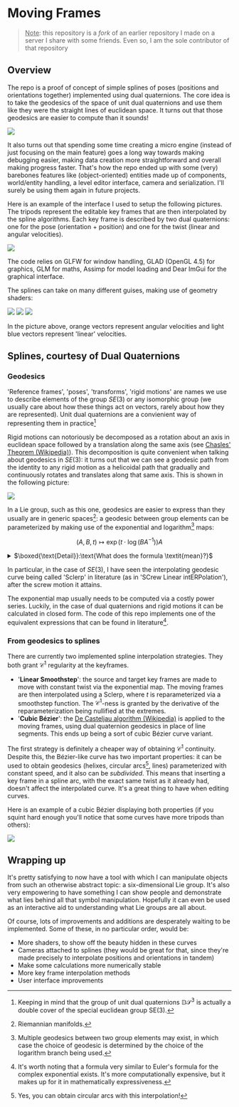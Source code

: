 # Moving Frames

> <u>Note</u>: this repository is a *fork* of an earlier repository I made on a server I share with some friends. Even so, I am the sole contributor of that repository

## Overview

The repo is a proof of concept of simple splines of poses (positions and orientations together) implemented using dual quaternions. The core idea is to take the geodesics of the space of unit dual quaternions and use them like they were the straight lines of euclidean space. It turns out that those geodesics are easier to compute than it sounds!

![](Screenshots/Curve02.png)

It also turns out that spending some time creating a micro engine (instead of just focusing on the main feature) goes a long way towards making debugging easier, making data creation more straightforward and overall making progress faster. That's how the repo ended up with some (very) barebones features like (object-oriented) entities made up of components, world/entity handling, a level editor interface, camera and serialization. I'll surely be using them again in future projects.

Here is an example of the interface I used to setup the following pictures. The tripods represent the editable key frames that are then interpolated by the spline algorithms. Each key frame is described by two dual quaternions: one for the pose (orientation + position) and one for the twist (linear and angular velocities).

![](Screenshots/Curve01.png)

The code relies on GLFW for window handling, GLAD (OpenGL 4.5) for graphics, GLM for maths, Assimp for model loading and Dear ImGui for the graphical interface.

The splines can take on many different guises, making use of geometry shaders:

![](Screenshots/Curve08.png)
![](Screenshots/Curve04.png)
![](Screenshots/Curve05.png)

In the picture above, orange vectors represent angular velocities and light blue vectors represent 'linear' velocities.

## Splines, courtesy of Dual Quaternions

### Geodesics

'Reference frames', 'poses', 'transforms', 'rigid motions' are names we use to describe elements of the group $SE(3)$ or any isomorphic group (we usually care about how these things act on vectors, rarely about how they are represented). Unit dual quaternions are a convienient way of representing them in practice[^1]

Rigid motions can notoriously be decomposed as a rotation about an axis in euclidean space followed by a translation along the same axis (see [Chasles' Theorem (Wikipedia)](https://en.wikipedia.org/wiki/Chasles%27_theorem_(kinematics))). This decomposition is quite convenient when talking about geodesics in $SE(3)$: it turns out that we can see a geodesic path from the identity to any rigid motion as a helicoidal path that gradually and continuously rotates and translates along that same axis. This is shown in the following picture:

![](Screenshots/Curve07.png)

In a Lie group, such as this one, geodesics are easier to express than they usually are in generic spaces[^2]: a geodesic between group elements can be parameterized by making use of the exponential and logarithm[^3] maps:

$$
\left( A,B,t \right) \longmapsto \exp\left( t \cdot \log \left( BA^{-1} \right) \right) A
$$

<details>
<summary>$\boxed{\text{Detail}}:\text{What does the formula \textit{mean}?}$</summary>
  Given elements $A$ and $B$ in the group, let's construct a curve from $A$ to $B$, parameterized by $t \in \left[0,1\right]$.
  First, take the group element that transforms $A$ into $B$. That is: <br />
  $\textcolor{orange}{BA^{-1}}$ <br />
  Then find the tangent vector which, when followed for $1$ second, brings us from the identity to the element $BA^{-1}$: <br />
  $\textcolor{orange}{\log \left( \textcolor{white}{BA^{-1}} \right)}$ <br />
  Based on the value of $t$, take just the first portion of this tangent vector: <br />
  $\textcolor{orange}{t \cdot} \log \left( BA^{-1} \right)$ <br />
  Now follow this vector along the group for $1$ second (or, equivalently, follow the vector $\log \left( BA^{-1} \right)$ for $t$ seconds: <br />
  $\textcolor{orange}{\exp \left( \textcolor{white}{t \cdot \log \left( BA^{-1} \right)} \right)}$ <br />
  This is now a geodesic curve connecting the identity to $BA^{-1}$. Let's move it from the identity to $A$, so that it connects $A$ to $B$: <br />
    $\exp \left( t \cdot \log \left( BA^{-1} \right) \right) \textcolor{orange}{A}$ <br />
  And there it is!
___
</details>

In particular, in the case of $SE(3)$, I have seen the interpolating geodesic curve being called 'Sclerp' in literature (as in 'SCrew Linear intERPolation'), after the screw motion it attains.

The exponential map usually needs to be computed via a costly power series. Luckily, in the case of dual quaternions and rigid motions it can be calculated in closed form. The code of this repo implements one of the equivalent expressions that can be found in literature[^4].

### From geodesics to splines

There are currently two implemented spline interpolation strategies. They both grant $\mathcal{C}^1$ regularity at the keyframes.

  * '__Linear Smoothstep__': the source and target key frames are made to move with constant twist via the exponential map. The moving frames are then interpolated using a Sclerp, where $t$ is reparameterized via a smoothstep function. The $\mathcal{C}^1$-ness is granted by the derivative of the reparameterization being nullified at the extremes.
  * '__Cubic Bézier__': the [De Casteljau algorithm (Wikipedia)](https://en.wikipedia.org/wiki/De_Casteljau%27s_algorithm) is applied to the moving frames, using dual quaternion geodesics in place of line segments. This ends up being a sort of cubic Bézier curve variant.

The first strategy is definitely a cheaper way of obtaining $\mathcal{C}^1$ continuity. Despite this, the Bézier-like curve has two important properties: it can be used to obtain geodesics (helixes, circular arcs[^5], lines) parameterized with constant speed, and it also can be *subdivided*. This means that inserting a key frame in a spline arc, with the exact same twist as it already had, doesn't affect the interpolated curve. It's a great thing to have when editing curves.

Here is an example of a cubic Bézier displaying both properties (if you squint hard enough you'll notice that some curves have more tripods than others):

![](Screenshots/Curve06.png)

## Wrapping up

It's pretty satisfying to now have a tool with which I can manipulate objects from such an otherwise abstract topic: a six-dimensional Lie group. It's also very empowering to have something I can show people and demonstrate what lies behind all that symbol manipulation. Hopefully it can even be used as an interactive aid to understanding what Lie groups are all about.

Of course, lots of improvements and additions are desperately waiting to be implemented. Some of these, in no particular order, would be: 
  * More shaders, to show off the beauty hidden in these curves
  * Cameras attached to splines (they would be great for that, since they're made precisely to interpolate positions and orientations in tandem)
  * Make some calculations more numerically stable
  * More key frame interpolation methods
  * User interface improvements

[^1]: Keeping in mind that the group of unit dual quaternions 𝔻&#119982;<sup>&#120805;</sup> is actually a double cover of the special euclidean group SE(3).
[^2]: Riemannian manifolds.
[^3]: Multiple geodesics between two group elements may exist, in which case the choice of geodesic is determined by the choice of the logarithm branch being used.
[^4]: It's worth noting that a formula very similar to Euler's formula for the complex exponential exists. It's more computationally expensive, but it makes up for it in mathematically expressiveness.
[^5]: Yes, you can obtain circular arcs with this interpolation!
